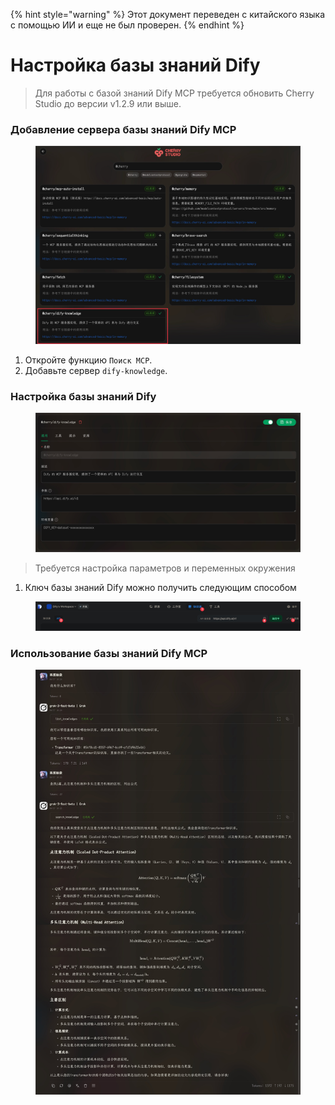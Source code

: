 
{% hint style="warning" %}
Этот документ переведен с китайского языка с помощью ИИ и еще не был проверен.
{% endhint %}

# Настройка базы знаний Dify

> Для работы с базой знаний Dify MCP требуется обновить Cherry Studio до версии v1.2.9 или выше.

### Добавление сервера базы знаний Dify MCP

<figure><img src="../../.gitbook/assets/CleanShot 2025-04-27 at 10.36.29@2x.jpg" alt=""><figcaption></figcaption></figure>

1. Откройте функцию `Поиск MCP`.
2. Добавьте сервер `dify-knowledge`.

### Настройка базы знаний Dify

<figure><img src="../../.gitbook/assets/CleanShot 2025-04-27 at 10.36.05@2x.jpg" alt=""><figcaption></figcaption></figure>

> Требуется настройка параметров и переменных окружения

1. Ключ базы знаний Dify можно получить следующим способом

<figure><img src="../../.gitbook/assets/CleanShot 2025-04-27 at 10.46.16@2x.jpg" alt=""><figcaption></figcaption></figure>

### Использование базы знаний Dify MCP

<figure><img src="../../.gitbook/assets/CleanShot 2025-04-27 at 10.26.24@2x.jpg" alt=""><figcaption></figcaption></figure>